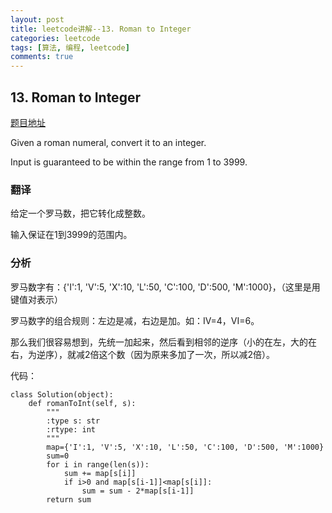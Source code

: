 ```yaml
---
layout: post
title: leetcode讲解--13. Roman to Integer
categories: leetcode
tags: [算法, 编程, leetcode]
comments: true
---
```


## 13. Roman to Integer

[题目地址](https://leetcode.com/problems/roman-to-integer/)

Given a roman numeral, convert it to an integer.

Input is guaranteed to be within the range from 1 to 3999.

### 翻译

给定一个罗马数，把它转化成整数。

输入保证在1到3999的范围内。

### 分析

罗马数字有：{'I':1, 'V':5, 'X':10, 'L':50, 'C':100, 'D':500, 'M':1000}，（这里是用键值对表示）

罗马数字的组合规则：左边是减，右边是加。如：IV=4，VI=6。

那么我们很容易想到，先统一加起来，然后看到相邻的逆序（小的在左，大的在右，为逆序），就减2倍这个数（因为原来多加了一次，所以减2倍）。

代码：

```
class Solution(object):
    def romanToInt(self, s):
        """
        :type s: str
        :rtype: int
        """
        map={'I':1, 'V':5, 'X':10, 'L':50, 'C':100, 'D':500, 'M':1000}
        sum=0
        for i in range(len(s)):
            sum += map[s[i]]
            if i>0 and map[s[i-1]]<map[s[i]]:
                sum = sum - 2*map[s[i-1]]
        return sum
```
